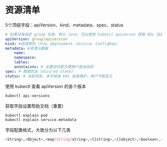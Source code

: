 # 资源清单



5个顶级字段：apiVersion、kind、metadata、spec、status

```yaml
# 如果没有指定 group 名称，默认 core，可以使用 kubetcl apiverson 获取 k8s 当前所有的版本信息
apiVersion: group/apiversion
kind: #资源类别 (Pod、Deployment、Service、ConfigMap)
metadata: #资源元数据
	name:
	namespace:
	lables:
	annotaions: # 主要目的是方便用户查找阅读
spec: # 期望状态 (disired state)
status: # 当前状态，本字段由 k8s 自身维护，用户不能定义
```



使用 kubectl 查看 apiVersion 的各个版本

```sh
kubectl api-versions
```



获取字段设置帮助文档（重要）

```sh
kubectl explain pod
kubectl explain service.metadata
```



字段配置格式，大致分为以下几类

```sh
<String>,<Object>,<map[String]string>,<[]string>,<[]object>,<boolean>,<integer>
```